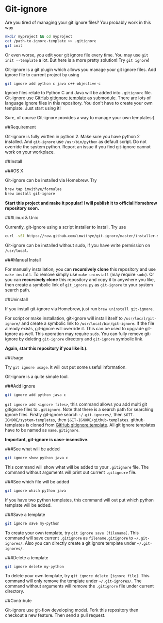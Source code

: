 Git-ignore
===
Are you tired of managing your git ignore files? You probably work in this way

```Bash
mkdir myproject && cd myproject
cat /path-to-ignore-template >> .gitignore
git init
```

Or even worse, you edit your git ignore file every time. You may use `git init --template` a lot. But here is a more pretty solution! Try `git ignore`!

Git-ignore is a git plugin which allows you manage your git ignore files. Add ignore file to current project by using

```Bash
git ignore add python c java c++ objective-c
```

Ignore files relate to Python C and Java will be added into `.gitignore` file. Git-ignore use [GitHub gitignore template](http://github.com/github/gitignore) as submodule. There are lots of language ignore files in this repository. You don't  have to create your own template. Just start using it!

Sure, of course Git-ignore provides a way to manage your own templates:).

##Requirement

Git-ignore is fully wirtten in python 2. Make sure you have python 2 installed. And `git-ignore` use `/usr/bin/python` as default script. Do not override the system python. Report an issue if you find git-ignore cannot work on your workplace.

##Install

###OS X

Git-ignore can be installed via Homebrew. Try

```Bash
brew tap imwithye/formulae
brew install git-ignore
```

**Start this project and make it popular! I will publish it to official Homebrew repository soon.**

###Linux & Unix

Currently, git-ignore using a script installer to install. Try use

```Bash
curl -sSl https://raw.github.com/imwithye/git-ignore/master/installer.sh | sudo bash
```

Git-ignore can be installed without sudo, if you have write permission on `/usr/local`.

###Manual Install

For manually installation, you can **recursively clone** this repository and use `make install`. To remove simply use `make uninstall` (may require `sudo`). Or you can **recursively clone** this repository and copy it to anywhere you like, then create a symbolic link of `git_ignore.py` as `git-ignore` to your system search path.

##Uninstall

If you install git-ignore via Homebrew, just run `brew uninstall git-ignore`.

For script or make installation, git-ignore will install itself to `/usr/local/git-ignore/` and create a symbolic link to `/usr/local/bin/git-ignore`. If the file already exists, git-ignore will override it. This can be used to upgrade git-ignore as well. This operation may require `sudo`. You can fully remove git-ignore by deleting `git-ignore` directory and `git-ignore` symbolic link.

**Again, star this repository if you like it:)**.

##Usage

Try `git ignore usage`. It will out put some useful information. 

Git-ignore is a quite simple tool.

###Add ignore

```Bash
git ignore add python java c
```

`git ignore add <ignore files>`, this command allows you add multi git gitignore files to `.gitignore`. Note that there is a search path for searching ignore files. Firstly git-ignore search `~/.git-ignores/`, then `$GIT-IGNORE/system-templates`, then `$GIT-IGNORE/github-templates`. github-templates is cloned from [GitHub gitignore template](http://github.com/github/gitignore). All git ignore templates have to be named as `name.gitignore`.

**Important, git-ignore is case-insenstive**.

###See what will be added

```Bash
git ignore show python java c
```

This command will show what will be added to your `.gitignore` file. The command without arguments will print out current `.gitignore` file.


###See which file will be added

```Bash
git ignore which python java
```

If you have two python templates, this command will out put which python template will be added.

###Save a template

```Bash
git ignore save my-python
```

To create your own template, try `git ignore save [filename]`. This command will save current `.gitignore` as `filename.gitignore` to `~/.git-ignores/`. Also you can directly create a git ignore template under `~/.git-ignores/`.

###Delete a template

```Bash
git ignore delete my-python
```

To delete your own template, try `git ignore delete [ignore file]`. This command will only remove the template under `~/.git-ignores/`. The command without arguments will remove the `.gitignore` file under current directory.

##Contribute

Git-ignore use git-flow developing model. Fork this repository then checkout a new feature. Then send a pull request.
